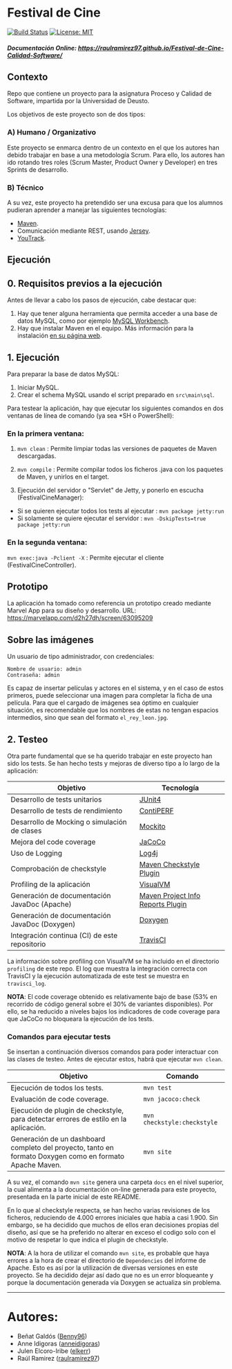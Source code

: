 # Festival de Cine

[![Build Status](https://travis-ci.com/raulramirez97/Festival-de-Cine-Calidad-Software.svg?branch=master)](https://travis-ci.com/raulramirez97/Festival-de-Cine-Calidad-Software/)
[![License: MIT](https://img.shields.io/badge/License-MIT-yellow.svg)](https://opensource.org/licenses/MIT)

##### Documentación Online: https://raulramirez97.github.io/Festival-de-Cine-Calidad-Software/

## Contexto

Repo que contiene un proyecto para la asignatura Proceso y Calidad de Software, impartida por la Universidad de Deusto.

Los objetivos de este proyecto son de dos tipos:

### A) Humano / Organizativo

Este proyecto se enmarca dentro de un contexto en el que los autores han debido trabajar en base a una metodología Scrum.
Para ello, los autores han ido rotando tres roles (Scrum Master, Product Owner y Developer) en tres Sprints de 
desarrollo.

### B) Técnico

A su vez, este proyecto ha pretendido ser una excusa para que los alumnos pudieran aprender a manejar las siguientes
tecnologías:

- [Maven](https://maven.apache.org/ "Landing page de Maven").
- Comunicación mediante REST, usando [Jersey](https://eclipse-ee4j.github.io/jersey/ "Documentación de Jersey").
- [YouTrack](https://www.jetbrains.com/youtrack/ "Landing page de YouTrack, producto de JetBrains").

## Ejecución

## 0. Requisitos previos a la ejecución

Antes de llevar a cabo los pasos de ejecución, cabe destacar que:

1. Hay que tener alguna herramienta que permita acceder a una base de datos MySQL, como por ejemplo 
[MySQL Workbench](https://www.mysql.com/products/workbench/ "Landing page de MySQL Workbench").
2. Hay que instalar Maven en el equipo. Más información para la instalación 
[en su página web](https://maven.apache.org/install.html "URL de ayuda para instalar Maven").

## 1. Ejecución

Para preparar la base de datos MySQL:

1. Iniciar MySQL.
2. Crear el schema MySQL usando el script preparado en `src\main\sql`.

Para testear la aplicación, hay que ejecutar los siguientes comandos en dos ventanas de línea de comando 
(ya sea *SH o PowerShell):

### En la primera ventana:
1. `mvn clean` : Permite limpiar todas las versiones de paquetes de Maven descargadas.
2. `mvn compile` : Permite compilar todos los ficheros .java con los paquetes de Maven, y unirlos en el target.

3. Ejecución del servidor o "Servlet" de Jetty, y ponerlo en escucha (FestivalCineManager):
- Si se quieren ejecutar todos los tests al ejecutar : `mvn package jetty:run`
- Si solamente se quiere ejecutar el servidor : `mvn -DskipTests=true package jetty:run`

### En la segunda ventana:
`mvn exec:java -Pclient -X` : Permite ejecutar el cliente (FestivalCineController).

## Prototipo

La aplicación ha tomado como referencia un prototipo creado mediante Marvel App para su diseño y desarrollo. 
URL: https://marvelapp.com/d2h27dh/screen/63095209

## Sobre las imágenes

Un usuario de tipo administrador, con credenciales:

```
Nombre de usuario: admin
Contraseña: admin
```

Es capaz de insertar películas y actores en el sistema, y en el caso de estos primeros, puede seleccionar una imagen
para completar la ficha de una película. Para que el cargado de imágenes sea óptimo en cualquier situación, es 
recomendable que los nombres de estas no tengan espacios intermedios, sino que sean del formato `el_rey_leon.jpg`.

## 2. Testeo

Otra parte fundamental que se ha querido trabajar en este proyecto han sido los tests. Se han hecho tests y mejoras
de diverso tipo a lo largo de la aplicación:

| Objetivo | Tecnología |
| --- | --- |
| Desarrollo de tests unitarios | [JUnit4](https://junit.org/junit4/) |
| Desarrollo de tests de rendimiento | [ContiPERF](https://mvnrepository.com/artifact/org.databene/contiperf) |
| Desarrollo de Mocking o simulación de clases | [Mockito](https://site.mockito.org/) |
| Mejora del code coverage | [JaCoCo](https://www.eclemma.org/jacoco/) |
| Uso de Logging | [Log4j](https://logging.apache.org/log4j/2.x/) |
| Comprobación de checkstyle | [Maven Checkstyle Plugin](https://maven.apache.org/plugins/maven-checkstyle-plugin/) |
| Profiling de la aplicación | [VisualVM](https://visualvm.github.io/) |
| Generación de documentación JavaDoc (Apache) | [Maven Project Info Reports Plugin](https://maven.apache.org/plugins/maven-project-info-reports-plugin/) |
| Generación de documentación JavaDoc (Doxygen) | [Doxygen](http://www.doxygen.nl/) |
| Integración continua (CI) de este repositorio | [TravisCI](https://travis-ci.org/) |

La información sobre profiling con VisualVM se ha incluido en el directorio `profiling` de este repo. El log que muestra 
la integración correcta con TravisCI y la ejecución automatizada de este test se muestra en `travisci_log`.

<b>NOTA</b>: El code coverage obtenido es relativamente bajo de base (53% en recorrido de código general sobre el 30% de 
variantes disponibles). Por ello, se ha reducido a niveles bajos los indicadores de code coverage para que JaCoCo no 
bloqueara la ejecución de los tests.

### Comandos para ejecutar tests

Se insertan a continuación diversos comandos para poder interactuar con las clases de testeo. Antes de ejecutar estos,
habrá que ejecutar `mvn clean`.

| Objetivo | Comando |
| --- | --- |
| Ejecución de todos los tests. | ```mvn test``` |
| Evaluación de code coverage. | ```mvn jacoco:check``` |
| Ejecución de plugin de checkstyle, para detectar errores de estilo en la aplicación. | ```mvn checkstyle:checkstyle``` |
| Generación de un dashboard completo del proyecto, tanto en formato Doxygen como en formato Apache Maven. | ```mvn site``` |

A su vez, el comando ```mvn site``` genera una carpeta ```docs``` en el nivel superior, la cual alimenta a la
documentación on-line generada para este proyecto, presentada en la parte inicial de este README.

En lo que al checkstyle respecta, se han hecho varias revisiones de los ficheros, reduciendo de 4.000 errores iniciales
que había a casi 1.900. Sin embargo, se ha decidido que muchos de ellos eran decisiones propias del diseño, así que se
ha preferido no alterar en exceso el codigo solo con el motivo de respetar lo que indica el plugin de checkstyle.

<b>NOTA</b>: A la hora de utilizar el comando `mvn site`, es probable que haya errores a la hora de crear el directorio de
`Dependencies` del informe de Apache. Esto es así por la utilización de diversas versiones en este proyecto. 
Se ha decidido dejar así dado que no es un error bloqueante y porque la documentación generada vía Doxygen se actualiza 
sin problema.
_____

# Autores:

- Beñat Galdós ([Benny96](https://github.com/Benny96 "Perfil de GitHub de Beñat Galdós"))
- Anne Idigoras ([anneidigoras](https://github.com/anneidigoras "Perfil de GitHub de Anne Idigoras"))
- Julen Elcoro-Iribe ([elkerr](https://github.com/Elkerr "Perfil de GitHub de Julen Elcoro-Iribe"))
- Raúl Ramirez ([raulramirez97](https://github.com/raulramirez97 "Perfil de GitHub de Raúl Ramirez"))
